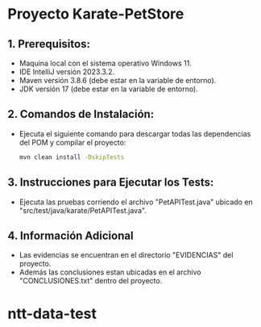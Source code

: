 # Proyecto Karate-PetStore

## 1. Prerequisitos:

- Maquina local con el sistema operativo Windows 11.
- IDE IntelliJ versión 2023.3.2.
- Maven versión 3.8.6 (debe estar en la variable de entorno).
- JDK versión 17 (debe estar en la variable de entorno).

## 2. Comandos de Instalación:

- Ejecuta el siguiente comando para descargar todas las dependencias del POM y compilar el proyecto:

  ```bash
  mvn clean install -DskipTests
  ```

## 3. Instrucciones para Ejecutar los Tests:
- Ejecuta las pruebas corriendo el archivo "PetAPITest.java" ubicado en "src/test/java/karate/PetAPITest.java".

## 4. Información Adicional
- Las evidencias se encuentran en el directorio "EVIDENCIAS" del proyecto.
- Además las conclusiones estan ubicadas en el archivo "CONCLUSIONES.txt" dentro del proyecto.
# ntt-data-test
